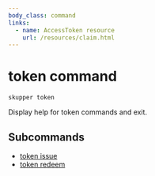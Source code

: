 ```yaml
---
body_class: command
links:
  - name: AccessToken resource
    url: /resources/claim.html
---
```


# token command

<section>

`skupper token`

Display help for token commands and exit.

</section>

<section>

## Subcommands

- [token issue]({{site_prefix}}/commands/token-issue.html)
- [token redeem]({{site_prefix}}/commands/token-redeem.html)
</section>
